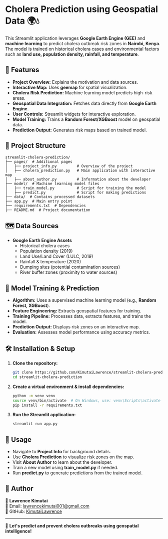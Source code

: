 # Cholera Prediction using Geospatial Data 🌍💧

This Streamlit application leverages **Google Earth Engine (GEE)** and **machine learning** to predict cholera outbreak risk zones in **Nairobi, Kenya**. The model is trained on historical cholera cases and environmental factors such as **land use, population density, rainfall, and temperature**.

## 🌟 Features

- **Project Overview:** Explains the motivation and data sources.
- **Interactive Map:** Uses **geemap** for spatial visualization.
- **Cholera Risk Prediction:** Machine learning model predicts high-risk areas.
- **Geospatial Data Integration:** Fetches data directly from **Google Earth Engine**.
- **User Controls:** Streamlit widgets for interactive exploration.
- **Model Training:** Trains a **Random Forest/XGBoost** model on geospatial data.
- **Prediction Output:** Generates risk maps based on trained model.

## 📂 Project Structure

```
streamlit-cholera-prediction/
├── pages/  # Additional pages
│   ├── project_info.py         # Overview of the project
│   ├── cholera_prediction.py   # Main application with interactive map
│   ├── about_author.py         # Information about the developer
├── model/  # Machine learning model files
│   ├── train_model.py          # Script for training the model
│   ├── predict.py              # Script for making predictions
├── data/  # Contains processed datasets
├── app.py  # Main entry point
├── requirements.txt  # Dependencies
├── README.md  # Project documentation
```

## 🗺️ Data Sources

- **Google Earth Engine Assets**
  - Historical cholera cases
  - Population density (2019)
  - Land Use/Land Cover (LULC, 2019)
  - Rainfall & temperature (2020)
  - Dumping sites (potential contamination sources)
  - River buffer zones (proximity to water sources)

## 🔬 Model Training & Prediction

- **Algorithm:** Uses a supervised machine learning model (e.g., **Random Forest, XGBoost**).
- **Feature Engineering:** Extracts geospatial features for training.
- **Training Pipeline:** Processes data, extracts features, and trains the model.
- **Prediction Output:** Displays risk zones on an interactive map.
- **Evaluation:** Assesses model performance using accuracy metrics.

## 🛠️ Installation & Setup

1. **Clone the repository:**
   ```sh
   git clone https://github.com/KimutaiLawrence/streamlit-cholera-prediction.git
   cd streamlit-cholera-prediction
   ```

2. **Create a virtual environment & install dependencies:**
   ```sh
   python -m venv venv
   source venv/bin/activate  # On Windows, use: venv\Scripts\activate
   pip install -r requirements.txt
   ```

3. **Run the Streamlit application:**
   ```sh
   streamlit run app.py
   ```

## 📖 Usage

- Navigate to **Project Info** for background details.
- Use **Cholera Prediction** to visualize risk zones on the map.
- Visit **About Author** to learn about the developer.
- Train a new model using **train_model.py** if needed.
- Run **predict.py** to generate predictions from the trained model.

## 📝 Author

👤 **Lawrence Kimutai**  
📧 Email: [lawrencekimutai001@gmail.com](mailto:lawrencekimutai001@gmail.com)  
🔗 GitHub: [KimutaiLawrence](https://github.com/KimutaiLawrence)

---

🚀 **Let's predict and prevent cholera outbreaks using geospatial intelligence!**  

